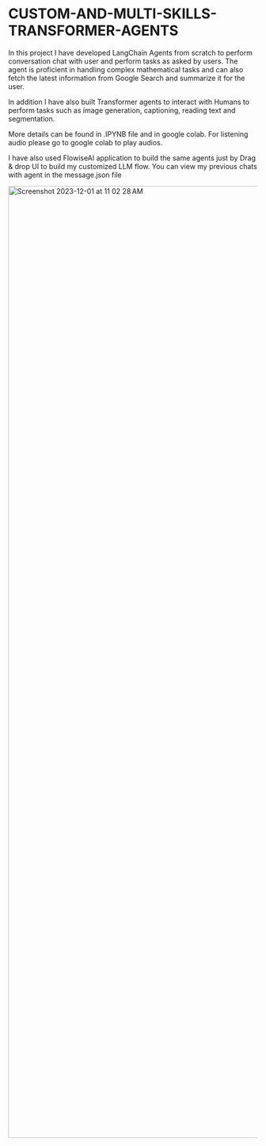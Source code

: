 # CUSTOM-AND-MULTI-SKILLS-TRANSFORMER-AGENTS

In this project I have developed LangChain Agents from scratch to perform conversation chat with user and perform tasks as asked by users. The agent is proficient in handling complex mathematical tasks and can also fetch the latest information from Google Search and summarize it for the user.

In addition I have also built Transformer agents to interact with Humans to perform tasks such as image generation, captioning, reading text and segmentation. 

More details can be found in .IPYNB file and in google colab. For listening audio please go to google colab to play audios. 

I have also used FlowiseAI application to build the same agents just by Drag & drop UI to build my customized LLM flow. You can view my previous chats with agent in the message.json file

<img width="1918" alt="Screenshot 2023-12-01 at 11 02 28 AM" src="https://github.com/Ravisheel/CUSTOM-AND-MULTI-SKILLS-TRANSFORMER-AGENTS/assets/49792350/1e19ba51-cf29-4e56-b8fc-42d98a67d571">
